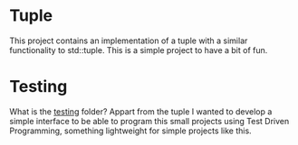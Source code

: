# Tuple

This project contains an implementation of a tuple with a similar functionality to std::tuple.
This is a simple project to have a bit of fun. 


# Testing

What is the [testing](testing) folder? Appart from the tuple I wanted to develop a simple interface to be able to program this small projects using Test Driven Programming, something lightweight for simple projects like this.
